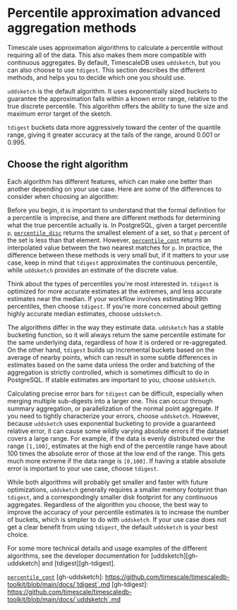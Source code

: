 # Percentile approximation advanced aggregation methods
Timescale uses approximation algorithms to calculate a percentile without
requiring all of the data. This also makes them more compatible with continuous
aggregates. By default, TimescaleDB uses `uddsketch`, but you can also choose to
use `tdigest`. This section describes the different methods, and helps you to
decide which one you should use.

`uddsketch` is the default algorithm. It uses exponentially sized buckets to
guarantee the approximation falls within a known error range, relative to the
true discrete percentile. This algorithm offers the ability to tune the size and
maximum error target of the sketch.

`tdigest` buckets data more aggressively toward the center of the quantile
range, giving it greater accuracy at the tails of the range, around 0.001 or
0.995.

## Choose the right algorithm
Each algorithm has different features, which can make one better than another
depending on your use case. Here are some of the differences to consider when
choosing an algorithm:

Before you begin, it is important to understand that the formal definition for
a percentile is imprecise, and there are different methods for determining what
the true percentile actually is. In PostgreSQL, given a target percentile `p`,
[`percentile_disc`][pg-percentile] returns the smallest element of a set, so
that `p` percent of the set is less than that element. However,
[`percentile_cont`][pg-percentile] returns an interpolated value between the two
nearest matches for `p`. In practice, the difference between these methods is
very small but, if it matters to your use case, keep in mind that `tdigest`
approximates the continuous percentile, while `uddsketch` provides an estimate
of the discrete value.

Think about the types of percentiles you're most interested in. `tdigest` is
optimized for more accurate estimates at the extremes, and less accurate
estimates near the median. If your workflow involves estimating 99th
percentiles, then choose `tdigest`. If you're more concerned about getting
highly accurate median estimates, choose `uddsketch`.

The algorithms differ in the way they estimate data. `uddsketch` has a stable
bucketing function, so it will always return the same percentile estimate for
the same underlying data, regardless of how it is ordered or re-aggregated. On
the other hand,  `tdigest` builds up incremental buckets based on the average of
nearby points, which can result in some subtle differences in estimates based on
the same data unless the order and batching of the aggregation is strictly
controlled, which is sometimes difficult to do in PostgreSQL. If stable
estimates are important to you, choose `uddsketch`.

Calculating precise error bars for `tdigest` can be difficult, especially when
merging multiple sub-digests into a larger one. This can occur through summary
aggregation, or parallelization of the normal point aggregate. If you need to
tightly characterize your errors, choose `uddsketch`. However, because
`uddsketch` uses exponential bucketing to provide a guaranteed relative error,
it can cause some wildly varying absolute errors if the dataset covers a large
range. For example, if the data is evenly distributed over the range `[1,100]`,
estimates at the high end of the percentile range have about 100 times the
absolute error of those at the low end of the range. This gets much more extreme
if the data range is `[0,100]`. If having a stable absolute error is important to
your use case, choose `tdigest`.

While both algorithms will probably get smaller and faster with future
optimizations, `uddsketch` generally requires a smaller memory footprint than
`tdigest`, and a correspondingly smaller disk footprint for any continuous
aggregates. Regardless of the algorithm you choose, the best way to improve the
accuracy of your percentile estimates is to increase the number of buckets,
which is simpler to do with `uddsketch`. If your use case does not get a clear
benefit from using `tdigest`, the default `uddsketch` is your best choice.

For some more technical details and usage examples of the different algorithms,
see the developer documentation for [uddsketch][gh-uddsketch] and
[tdigest][gh-tdigest].

[pg-percentile]: https://www.postgresql.org/docs/current/functions-aggregate.html#FUNCTIONS-ORDEREDSET-TABLE
[`percentile_cont`](https://www.postgresql.org/docs/current/functions-aggregate.html#FUNCTIONS-ORDEREDSET-TABLE)
[gh-uddsketch]: https://github.com/timescale/timescaledb-toolkit/blob/main/docs/`tdigest`.md
[gh-tdigest]: https://github.com/timescale/timescaledb-toolkit/blob/main/docs/`uddsketch`.md
